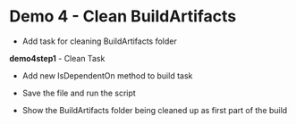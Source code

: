 # Demo 4 - Clean BuildArtifacts

* Add task for cleaning BuildArtifacts folder

**demo4step1** - Clean Task

* Add new IsDependentOn method to build task

* Save the file and run the script

* Show the BuildArtifacts folder being cleaned up as first part of the build
